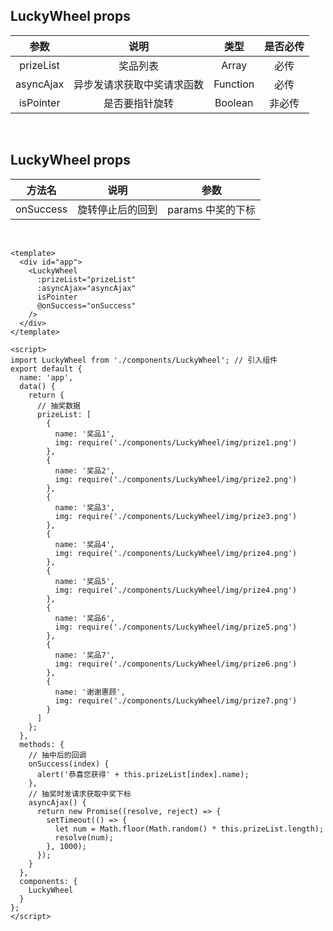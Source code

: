 ## LuckyWheel props
  |参数 | 说明 | 类型 | 是否必传 |
  |:---------: | :-----------: | :------: | :------: |
  |prizeList | 奖品列表 | Array | 必传 |
  |asyncAjax | 异步发请求获取中奖请求函数 | Function | 必传 |
  |isPointer | 是否要指针旋转 | Boolean | 非必传 |
  
<br>

## LuckyWheel props
  |方法名 | 说明 | 参数 | 
  |:---------: | :------: | :------: | 
  |onSuccess | 旋转停止后的回到 | params 中奖的下标 |

<br>

```
<template>
  <div id="app">
    <LuckyWheel
      :prizeList="prizeList"
      :asyncAjax="asyncAjax"
      isPointer
      @onSuccess="onSuccess"
    />
  </div>
</template>

<script>
import LuckyWheel from './components/LuckyWheel'; // 引入组件
export default {
  name: 'app',
  data() {
    return {
      // 抽奖数据
      prizeList: [
        {
          name: '奖品1',
          img: require('./components/LuckyWheel/img/prize1.png')
        },
        {
          name: '奖品2',
          img: require('./components/LuckyWheel/img/prize2.png')
        },
        {
          name: '奖品3',
          img: require('./components/LuckyWheel/img/prize3.png')
        },
        {
          name: '奖品4',
          img: require('./components/LuckyWheel/img/prize4.png')
        },
        {
          name: '奖品5',
          img: require('./components/LuckyWheel/img/prize4.png')
        },
        {
          name: '奖品6',
          img: require('./components/LuckyWheel/img/prize5.png')
        },
        {
          name: '奖品7',
          img: require('./components/LuckyWheel/img/prize6.png')
        },
        {
          name: '谢谢惠顾',
          img: require('./components/LuckyWheel/img/prize7.png')
        }
      ]
    };
  },
  methods: {
    // 抽中后的回调
    onSuccess(index) {
      alert('恭喜您获得' + this.prizeList[index].name);
    },
    // 抽奖时发请求获取中奖下标
    asyncAjax() {
      return new Promise((resolve, reject) => {
        setTimeout(() => {
          let num = Math.floor(Math.random() * this.prizeList.length);
          resolve(num);
        }, 1000);
      });
    }
  },
  components: {
    LuckyWheel
  }
};
</script>

